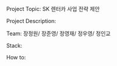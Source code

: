 Project Topic: SK 렌터카 사업 전략 제안


Project Description: 


Team: 
장정원/ 장준영/ 정영재/ 정우영/ 정인교

Stack:

How to:
